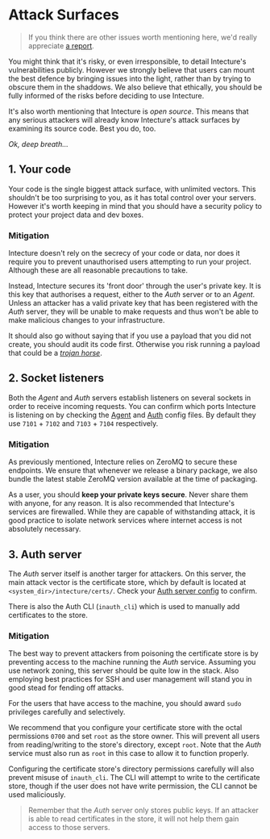 # Attack Surfaces

> If you think there are other issues  worth mentioning here, we'd really appreciate [a report](https://github.com/intecture/book/issues).

You might think that it's risky, or even irresponsible, to detail Intecture's vulnerabilities publicly. However we strongly believe that users can mount the best defence by bringing issues into the light, rather than by trying to obscure them in the shaddows. We also believe that ethically, you should be fully informed of the risks before deciding to use Intecture.

It's also worth mentioning that Intecture is _open source_. This means that any serious attackers will already know Intecture's attack surfaces by examining its source code. Best you do, too.

_Ok, deep breath..._

## 1. Your code

Your code is the single biggest attack surface, with unlimited vectors. This shouldn't be too surprising to you, as it has total control over your servers. However it's worth keeping in mind that you should have a security policy to protect your project data and dev boxes.

### Mitigation

Intecture doesn't rely on the secrecy of your code or data, nor does it require you to prevent unauthorised users attempting to run your project. Although these are all reasonable precautions to take.

Instead, Intecture secures its 'front door' through the user's private key. It is this key that authorises a request, either to the _Auth_ server or to an _Agent_. Unless an attacker has a valid private key that has been registered with the _Auth_ server, they will be unable to make requests and thus won't be able to make malicious changes to your infrastructure.

It should also go without saying that if you use a payload that you did not create, you should audit its code first. Otherwise you risk running a payload that could be a [_trojan horse_](https://en.wikipedia.org/wiki/Trojan_horse_\(computing\)).

## 2. Socket listeners

Both the _Agent_ and _Auth_ servers establish listeners on several sockets in order to receive incoming requests. You can confirm which ports Intecture is listening on by checking the [Agent](ch05-01-02-reference-agent-json.html) and [Auth](ch05-03-02-reference-auth-json.html) config files. By default they use `7101` + `7102` and `7103` + `7104` respectively.

### Mitigation

As previously mentioned, Intecture relies on ZeroMQ to secure these endpoints. We ensure that whenever we release a binary package, we also bundle the latest stable ZeroMQ version available at the time of packaging.

As a user, you should **keep your private keys secure**. Never share them with anyone, for any reason. It is also recommended that Intecture's services are firewalled. While they are capable of withstanding attack, it is good practice to isolate network services where internet access is not absolutely necessary.

## 3. Auth server

The _Auth_ server itself is another targer for attackers. On this server, the main attack vector is the certificate store, which by default is located at `<system_dir>/intecture/certs/`. Check your [Auth server config](ch05-03-02-reference-auth-json.html) to confirm.

There is also the Auth CLI (`inauth_cli`) which is used to manually add certificates to the store.

### Mitigation

The best way to prevent attackers from poisoning the certificate store is by preventing access to the machine running the _Auth_ service. Assuming you use network zoning, this server should be quite low in the stack. Also employing best practices for SSH and user management will stand you in good stead for fending off attacks.

For the users that have access to the machine, you should award `sudo` privileges carefully and selectively.

We recommend that you configure your certificate store with the octal permissions `0700` and set `root` as the store owner. This will prevent all users from reading/writing to the store's directory, except `root`. Note that the _Auth_ service must also run as `root` in this case to allow it to function properly.

Configuring the certificate store's directory permissions carefully will also prevent misuse of `inauth_cli`. The CLI will attempt to write to the certificate store, though if the user does not have write permission, the CLI cannot be used maliciously.

> Remember that the _Auth_ server only stores public keys. If an attacker is able to read certificates in the store, it will not help them gain access to those servers.
